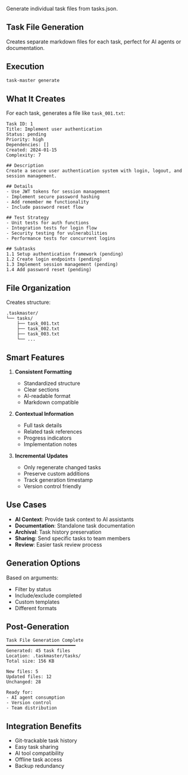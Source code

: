 Generate individual task files from tasks.json.

## Task File Generation

Creates separate markdown files for each task, perfect for AI agents or documentation.

## Execution

```bash
task-master generate
```

## What It Creates

For each task, generates a file like `task_001.txt`:

```
Task ID: 1
Title: Implement user authentication
Status: pending
Priority: high
Dependencies: []
Created: 2024-01-15
Complexity: 7

## Description
Create a secure user authentication system with login, logout, and session management.

## Details
- Use JWT tokens for session management
- Implement secure password hashing
- Add remember me functionality
- Include password reset flow

## Test Strategy
- Unit tests for auth functions
- Integration tests for login flow
- Security testing for vulnerabilities
- Performance tests for concurrent logins

## Subtasks
1.1 Setup authentication framework (pending)
1.2 Create login endpoints (pending)
1.3 Implement session management (pending)
1.4 Add password reset (pending)
```

## File Organization

Creates structure:

```
.taskmaster/
└── tasks/
    ├── task_001.txt
    ├── task_002.txt
    ├── task_003.txt
    └── ...
```

## Smart Features

1. **Consistent Formatting**

   - Standardized structure
   - Clear sections
   - AI-readable format
   - Markdown compatible

2. **Contextual Information**

   - Full task details
   - Related task references
   - Progress indicators
   - Implementation notes

3. **Incremental Updates**
   - Only regenerate changed tasks
   - Preserve custom additions
   - Track generation timestamp
   - Version control friendly

## Use Cases

- **AI Context**: Provide task context to AI assistants
- **Documentation**: Standalone task documentation
- **Archival**: Task history preservation
- **Sharing**: Send specific tasks to team members
- **Review**: Easier task review process

## Generation Options

Based on arguments:

- Filter by status
- Include/exclude completed
- Custom templates
- Different formats

## Post-Generation

```
Task File Generation Complete
━━━━━━━━━━━━━━━━━━━━━━━━━━
Generated: 45 task files
Location: .taskmaster/tasks/
Total size: 156 KB

New files: 5
Updated files: 12
Unchanged: 28

Ready for:
- AI agent consumption
- Version control
- Team distribution
```

## Integration Benefits

- Git-trackable task history
- Easy task sharing
- AI tool compatibility
- Offline task access
- Backup redundancy
